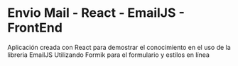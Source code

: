 # Envio Mail - React - EmailJS - FrontEnd 

Aplicación creada con React para demostrar el conocimiento en el uso de la libreria EmailJS
Utilizando Formik para el formulario y estilos en línea

